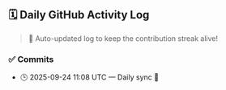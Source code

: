 ## 🗓️ Daily GitHub Activity Log

> 🤖 Auto-updated log to keep the contribution streak alive!

### ✅ Commits

- 🕒 2025-09-24 11:08 UTC — Daily sync 🌿

